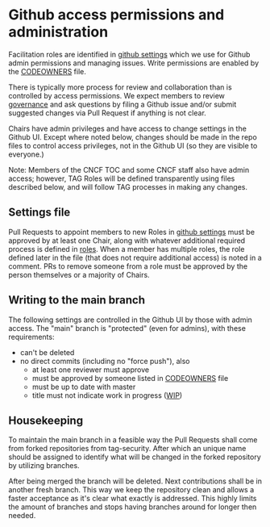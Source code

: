 # Github access permissions and administration

Facilitation roles are identified in [github settings](/.github/settings.yml)
which we use for Github admin permissions and managing issues. Write permissions
are enabled by the [CODEOWNERS](/CODEOWNERS) file.

There is typically more process for review and collaboration than is controlled
by access permissions. We expect members to review [governance](/governance)
and ask questions by filing a Github issue and/or submit suggested changes via
Pull Request if anything is not clear.

Chairs have admin privileges and have access to change settings in the Github
UI. Except where noted below, changes should be made in the repo files to
control access privileges, not in the Github UI (so they are visible to
everyone.)

Note: Members of the CNCF TOC and some CNCF staff also have admin access;
however, TAG Roles will be defined transparently using files described below,
and will follow TAG processes in making any changes.

## Settings file

Pull Requests to appoint members to new Roles in
[github settings](/.github/settings.yml) must be approved by at least one Chair,
along with whatever additional required process is defined in
[roles](roles.md). When a member has multiple roles, the role defined later in
the file (that does not require additional access) is noted in a comment. PRs to
remove someone from a role must be approved by the person themselves or a
majority of Chairs.

## Writing to the main branch

The following settings are controlled in the Github UI by those with admin
access. The "main" branch is "protected" (even for admins), with these
requirements:

- can't be deleted
- no direct commits (including no "force push"), also
  - at least one reviewer must approve
  - must be approved by someone listed in [CODEOWNERS](/CODEOWNERS) file
  - must be up to date with master
  - title must not indicate work in
    progress ([WIP](https://github.com/apps/wip))

## Housekeeping

To maintain the main branch in a feasible way the Pull Requests shall come
from forked repositories from tag-security. After which an unique name
should be assigned to identify what will be changed in the forked
repository by utilizing branches.

After being merged the branch will be deleted.
Next contributions shall be in another fresh branch.
This way we keep the repository clean and allows a faster acceptance as
it's clear what exactly is addressed. This highly limits the amount of
branches and stops having branches around for longer then needed.
